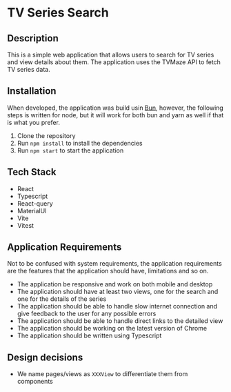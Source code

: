 # TV Series Search

## Description

This is a simple web application that allows users to search for TV series and view details about them. The application uses the TVMaze API to fetch TV series data.

## Installation

When developed, the application was build usin [Bun](https://bun.sh), however, the following steps is written for node, but it will work for both bun and yarn as well if that is what you prefer.

1. Clone the repository
2. Run `npm install` to install the dependencies
3. Run `npm start` to start the application

## Tech Stack

- React
- Typescript
- React-query
- MaterialUI
- Vite
- Vitest

## Application Requirements

Not to be confused with system requirements, the application requirements are the features that the application should have, limitations and so on.

- The application be responsive and work on both mobile and desktop
- The application should have at least two views, one for the search and one for the details of the series
- The application should be able to handle slow internet connection and give feedback to the user for any possible errors
- The application should be able to handle direct links to the detailed view
- The application should be working on the latest version of Chrome
- The application should be written using Typescript

## Design decisions

- We name pages/views as `XXXView` to differentiate them from components
